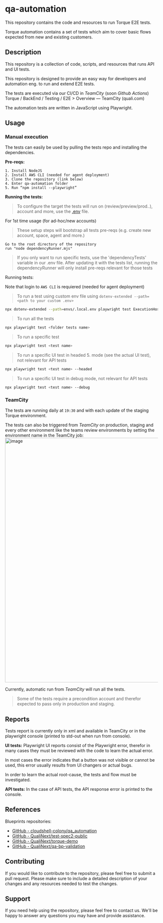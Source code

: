# qa-automation

This repository contains the code and resources to run Torque E2E tests.

Torque automation contains a set of tests which aim to cover basic flows expected from new and existing customers.

## Description

This repository is a collection of code, scripts, and resources that runs API and UI tests. 

This repository is designed to provide an easy way for developers and automation eng. to run and extend E2E tests.

The tests are executed via our CI/CD in _TeamCity_ (soon _Github Actions_) Torque / BackEnd / Testing / E2E > Overview — TeamCity (quali.com)

The automation tests are written in JavaScript using Playwright.


## Usage

### Manual execution

The tests can easily be used by pulling the tests repo and installing the dependencies.

**Pre-reqs:**

``` 
1. Install NodeJS
2. Install AWS CLI (needed for agent deployment)
3. Clone the repository (link below)
4. Enter qa-automation folder
5. Run “npm install --playwright”
```

**Running the tests:**

> To configure the target the tests will run on (review/preview/prod..), account and more, use the [.env](https://github.com/QualiNext/qa-automation/blob/bf48ff25fdd7105ab0e74e31e3ee216e388075f4/.env) file.

For 1st time usage (for ad-hoc/new accounts)
> These setup steps will bootstrap all tests pre-reqs (e.g. create new account, space, agent and more.)

```
Go to the root directory of the repository
run "node dependencyRunner.mjs"
```
>If you only want to run specific tests, use the 'dependencyTests' variable in our .env file.
After updating it with the tests list, running the dependencyRunner will only install pre-reqs relevant for those tests

Running tests:

Note that login to `AWS CLI` is requiered (needed for agent deployment)

> To run a test using custom env file using `dotenv-extended --path=<path to your custom .env>`
```sh
npx dotenv-extended --path=envs/.local.env playwright test ExecutionHost
```

> To run all the tests
```sh
npx playwright test <folder tests name>
```

> To run a specific test
```sh
npx playwright test <test name>
```

> To run a specific UI test in headed 5. mode (see the actual UI test), not relevant for API tests
```sh
npx playwright test <test name> --headed
```

> To run a specific UI test in debug mode, not relevant for API tests
```sh
npx playwright test <test name> --debug
```

### TeamCity

The tests are running daily at `19:30` and with each update of the staging Torque environment.

The tests can also be triggered from _TeamCity_ on production, staging and every other environment like the teams review environments by setting the environment name in the TeamCity job:
<img width="805" alt="image" src="https://user-images.githubusercontent.com/96681520/217475318-0d3d93e8-9105-490a-9518-7ce8cfd05b28.png">

Currently, automatic run from _TeamCity_ will run all the tests.

> Some of the tests require a precondition account and therefor expected to pass only in production and staging.

## Reports
Tests report is currently only in xml and available in TeamCity or in the playwright console (printed to std-out when run from console).

**UI tests:**
Playwright UI reports consist of the Playwright error, therefor in many cases they must be reviewed with the code to learn the actual error.

In most cases the error indicates that a button was not visible or cannot be used, this error usually results from UI changers or actual bugs.

In order to learn the actual root-cause, the tests and flow must be investigated.

**API tests:**
In the case of API tests, the API response error is printed to the console.

## References 

Blueprints repositories:
* [GitHub - cloudshell-colony/qa_automation](https://github.com/cloudshell-colony/qa_automation)
* [GitHub - QualiNext/test-spec2-public](https://github.com/QualiNext/test-spec2-public)
* [GitHub - QualiNext/torque-demo](https://github.com/QualiNext/torque-demo)
* [GitHub - QualiNext/qa-bp-validation](https://github.com/QualiNext/qa-bp-validation)

## Contributing

If you would like to contribute to the repository, please feel free to submit a pull request. Please make sure to include a detailed description of your changes and any resources needed to test the changes.

## Support

If you need help using the repository, please feel free to contact us. We'll be happy to answer any questions you may have and provide assistance.

